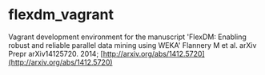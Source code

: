 # flexdm_vagrant
Vagrant development environment for the manuscript 'FlexDM: Enabling robust and reliable parallel data mining using WEKA'
Flannery M et al. arXiv Prepr arXiv14125720. 2014; 
[http://arxiv.org/abs/1412.5720](http://arxiv.org/abs/1412.5720)